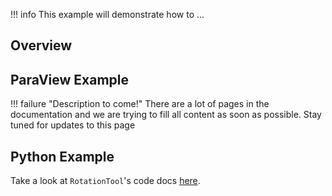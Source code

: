 !!! info
    This example will demonstrate how to ...

## Overview


## ParaView Example

!!! failure "Description to come!"
    There are a lot of pages in the documentation and we are trying to fill all content as soon as possible. Stay tuned for updates to this page


<!--- TODO --->

## Python Example

Take a look at `RotationTool`'s code docs [here](http://docs.pvgeo.org/en/latest/suites/General-Filters.html#PVGeo.filters_general.RotationTool).

<!---

```py
import numpy as np
import vtk
from vtk.numpy_interface import dataset_adapter as dsa
from PVGeo import _helpers
from PVGeo.filters_general import RotationTool


```

TODO --->
